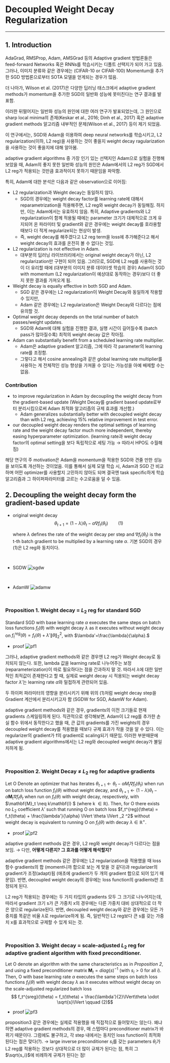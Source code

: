 # Decoupled Weight Decay Regularization
---

## 1. Introduction
AdaGrad, RMSProp, Adam, AMSGrad 등의 Adaptive gradient 방법론들은 feed-forward Networks 혹은 RNNs를 학습시키는 디폴트 선택지가 되어 가고 있음. 그러나, 이미지 분류와 같은 경우에는 (CIFAR-10 or CIFAR-100) Momentum을 추가한 SGD 방법론으로부터 SOTA 모델을 얻게되는 경우가 많음.

더 나아가, Wilson et al. (2017)은 다양한 딥러닝 태스크에서 adaptive gradient methods가 momentum을 추가한 SGD의 일반화 성능에 못미친다는 연구 결과를 발표함.

이러한 뒤떨어지는 일반화 성능의 원인에 대한 여러 연구가 발표되었는데, 그 원인으로 sharp local minima의 존재(Keskar et al., 2016; Dinh et al., 2017) 혹은 adaptive gradient methods 알고리즘 내부적인 문제(Wilson et al., 2017) 등이 제기 되었음.

이 연구에서는, SGD와 Adam을 이용하여 deep neural networks를 학습시키고, L2 regularization(이하, L2 reg)을 사용하는 것이 좋을지 weight decay ragularization을 사용하는 것이 좋을지에 대해 알아봄.

adaptive gradient algorithms 중 가장 인기 있는 선택지인 Adam으로 실험을 진행해보았을 때, Adam의 좋지 못한 일반화 성능의 원인은 Adam에서의 L2 reg가 SGD에서 L2 reg가 적용되는 것만큼 효과적이지 못하기 때문임을 파악함.

특히, Adam에 대한 분석은 다음과 같은 observation으로 이어짐:

- L2 regularization과 Weight decay는 동일하지 않다.
  - SGD의 경우에는 weight decay factor를 learning rate에 대해서 reparametrization을 적용해주면, L2 reg와 weight decay가 동일해짐. 하지만, 이는 Adam에서는 유효하지 않음. 특히, Adaptive gradients와 L2 regularization이 함께 적용될 때에는 parameter 크기가 대체적으로 크게 유지되어 온 파라미터 및 gradient와 같은 경우에는 weight decay를 호라용할 때보다 더 적게 regularize되는 현상이 발생.
  - 즉, weight decay를 해주겠다고 L2 reg term을 loss에 추가해준다고 해서 weight decay의 효과를 온전히 볼 수 없다는 것임.
- L2 regularization is not effective in Adam.
  - 대부분의 딥러닝 라이브러리에서는 original weight decay가 아닌, L2 regularization만 구현이 되어 있음. 그러므로, SGD에 L2 reg를 사용하는 것이 더 유리할 때에 (대부분의 이미지 분류 데이터셋 학습의 경우) Adam이 SGD with momentum (L2 regularization이 예상대로 동작하는 경우)보다 더 좋지 못한 결과를 가져오게 됨. 
- Weight decay is equally effective in both SGD and Adam.
  - SGD 같은 경우에는 L2 regularization이 Weight Decay와 동일하게 작용할 수 있지만,
  - Adam 같은 경우에는 L2 regularization은 Weight Decay와 다르다는 점에 유의할 것.
- Optimal weight decay depends on the total number of batch passes/weight updates.
  - SGD와 Adam에 대해 실험을 진행한 결과, 실행 시간이 길어질수록 (batch pass가 많아질수록) 최적의 weight decay 값은 작아짐.
- Adam can substantially benefit from a scheduled learning rate multiplier.
  - Adam은 adaptive gradient 알고리즘, 그에 따라 각 parameter의 learning rate를 조정함.
  - 그렇다고 해서 cosine annealing과 같은 global learning rate multiplier를 사용하는 게 전체적인 성능 향상을 가져올 수 있다는 가능성을 아예 배제할 수는 없음.

### Contribution
- to improve regularization in Adam by decoupling the weight decay from the gradient-based update (Weight Decay를 gradient based update로부터 분리시킴으로써 Adam 최적화 알고리즘의 규제 효과를 개선함.)
  - Adam generalizes substantially better with decoupled weight decay than with L2 reg, achieving 15% relative improvement in test error.
- our decoupled weight decay renders the optimal settings of learning rate and the weight decay factor much more independent, thereby easing hyperparameter optimization. (learning rate과 weight decay factor의 optimal setting을 보다 독립적으로 세팅 가능 → 따라서 HPO도 수월해짐)

해당 연구의 주 motivation은 Adam을 momentum을 적용한 SGD와 견줄 만한 성능을 보이도록 개선하는 것이었음. 이를 통해서 실제 모델 학습 시, Adam과 SGD 간 비교하며 어떤 optimizer를 사용할지 고민하지 않아도 되며 결국엔 task specific하게 학습 알고리즘과 그 하이퍼파라미터를 고르는 수고로움을 덜 수 있음.

## 2. Decoupling the weight decay form the gradient-based update

- original weight decay
  $$ \theta_{t+1} = (1-\lambda)\theta_t - \alpha \nabla f_t(\theta_t)\qquad(1)$$ 

  where $\lambda$ defines the rate of the weight decay per step and $\nabla f_t(\theta_t)$ is the t-th batch gradient to be multiplied by a learning rate $\alpha$. 기본 SGD의 경우 (1)은 L2 reg와 동치이다.

<br>

- SGDW
![sgdw](../figures/adamw_sgdw.png)

<br>

- AdamW
![adamw](../figures/adamw_adamw.png)


<br>

### Proposition 1. Weight decay = $L_2$ reg for standard SGD
Standard SGD with base learning rate $\alpha$ executes the same steps on batch loss functions $f_t(\theta)$ with weight decay $\lambda$ as it executes without weight decay on $f_t^{reg}(\theta) = f_t(\theta) + \lambda' \lVert\theta\lVert_2^2$, with $\lambda'=\frac{\lambda}{\alpha}.$

- proof
![pf1](../figures/adamw_pf1.png)

그러나, adaptive gradient methods와 같은 경우엔 L2 reg가 Weight decay로 동치되지 않는다. 또한, lambda 값을 learning rate로 나누어주는 보정 (reparameterization)이 따로 필요하다는 점을 간과하지 말 것. 따라서 $\lambda$에 대한 일반적인 최적값이 존재한다고 할 때, 실제로 weight decay 시 적용되는 weight decay factor $\lambda'$는 learning rate $\alpha$와 밀접하게 관련되어 있음.

두 하이퍼 파라미터의 영향을 분리시키기 위해 위의 (1)처럼 weight decay step을 Gradient 계산에서 분리시키고자 함 (SGDW for SGD, AdamW for Adam). 

adaptive gradient methods와 같은 경우, gradients의 이전 크기들로 현재 gradients 스케일링하게 된다. 직관적으로 생각해보면, Adam이 L2 reg를 추가한 손실 함수 위에서 동작한다고 했을 때, 큰 값의 gradients를 가진 weights의 경우 decoupled weight decay를 적용했을 때보다 규제 효과가 작을 것을 알 수 있다. 이는 regularizer의 gradient가 f의 gradient로 scaling되기 때문임. 이러한 부분때문에 adaptive gradient algorithms에서는 L2 reg와 decoupled weight decay가 불일치하게 됨.

<br>

### Proposition 2. Weight Decay $\neq$ $L_2$ reg for adaptive gradients
Let O Denote an optimizer that has iterates $\theta_{t+1} \leftarrow \theta_t - \alpha M_t \nabla f_t (\theta_t)$ when run on batch loss function $f_t(\theta)$ without weight decay, and $\theta_{t+1} \leftarrow (1-\lambda)\theta_t - \alpha \mathbf{M}_t\nabla f_t \theta_t$ when run on $f_t(\theta)$ with weight decay, respectively, with $\mathbf{M}_t \neq k\mathbf{I} $ (where k $\in \mathbb{R}$). Then, for O there exists no $L_2$ coefficient $\lambda'$ such that running O on batch loss $f_t^{reg}(\theta) = f_t(\theta) + \frac{\lambda'}{\alpha} \lVert \theta \lVert _2 ^2$ without weight decay is equivalent to running O on $f_t(\theta)$ with decay $\lambda \in \mathbb{R}^+$.

- proof
![pf2](../figures/adamw_pf2.png)

adaptive gradient methods 같은 경우, L2 reg와 weight decay가 다르다는 점을 보임. → 다만, **어떻게 다른지? 그 효과를 어떻게 해석할지?**

adaptive gradient methods 같은 경우에는 L2 regularization을 적용했을 때 loss 함수 gradients의 합 (moment니까 합으로 보는 게 맞을 것 같다)과 regularizer의 gradient가 조정(adapt)됨 (애초에 gradient가 두 개의 gradient 합으로 되어 있기 때문임). 반면, decoupled weight decay의 경우에는 loss function의 gradients만 조정되게 된다.

L2 reg가 적용되는 경우에는 두 가지 타입의 gradients 모두 그 크기로 나누어지는데, 따라서 gradient 크기 s가 큰 가중치 x의 경우에는 다른 가중치 대비 상대적으로 더 작은 양으로 regularize된다. 
반면, decoupled weight decay와 같은 경우에는 모든 가중치를 똑같은 비율 $\lambda$로 regularize하게 됨. 즉, 일반적인 L2 reg보다 큰 s를 갖는 가중치 x를 효과적으로 규제할 수 있게 되는 것. 

<br>

### Proposition 3. Weight decay = scale-adjusted $L_2$ reg for adaptive gradient algorithm with fixed preconditioner.
Let O denote an algorithm with the same characteristics as in *Proposition 2*, and using a fixed preconditioner matrix $\mathbf{M}_t = diag(s)^{-1}$ (with $s_i > 0$ for all $i$). Then, O with base learning rate $\alpha$ executes the same steps on batch loss functions $f_t(\theta)$ with weight decay $\lambda$ as it executes without weight decay on the scale-adjusted regularized batch loss
$$ f_t^{sreg}(\theta) = f_t(\theta) + \frac{\lambda'}{2}\lVert\theta \odot \sqrt{s}\lVert \qquad (2)$$

- proof
![pf3](../figures/adamw_pf3.png)

proposition3 같은 경우에는 실제로 적용했을 때 직접적으로 들어맞지는 않는다. 왜냐하면 adaptive gradient methods의 경우, 매 스텝마다 preconditioner matrix가 바뀌기 때문이다. 그럼에도 불구하고, 각 step 내에서는 동치인 loss function이 최적화된다는 점은 맞다(?).
→ large inverse preconditioner $s_i$를 갖는 parameters $\theta_i$가 L2 reg를 적용하는 것보다 상대적으로 더 많이 규제가 된다는 점, 특히 그 $\sqrt{s_i}$에 비례하게 규제가 된다는 점!